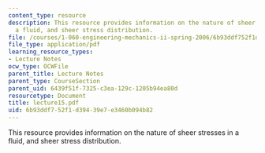 ```yaml
---
content_type: resource
description: This resource provides information on the nature of sheer stresses in
  a fluid, and sheer stress distribution.
file: /courses/1-060-engineering-mechanics-ii-spring-2006/6b93ddf752f1d39439e7e3460b094b82_lecture15.pdf
file_type: application/pdf
learning_resource_types:
- Lecture Notes
ocw_type: OCWFile
parent_title: Lecture Notes
parent_type: CourseSection
parent_uid: 6439f51f-7325-c3ea-129c-1205b94ea80d
resourcetype: Document
title: lecture15.pdf
uid: 6b93ddf7-52f1-d394-39e7-e3460b094b82
---
```

This resource provides information on the nature of sheer stresses in a fluid, and sheer stress distribution.